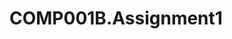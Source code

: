 # COMP001B.Assignment1
<!--
First repository for CSS. This will contain an index.html, a README.md, a main.css, and an about.html file.
-->
